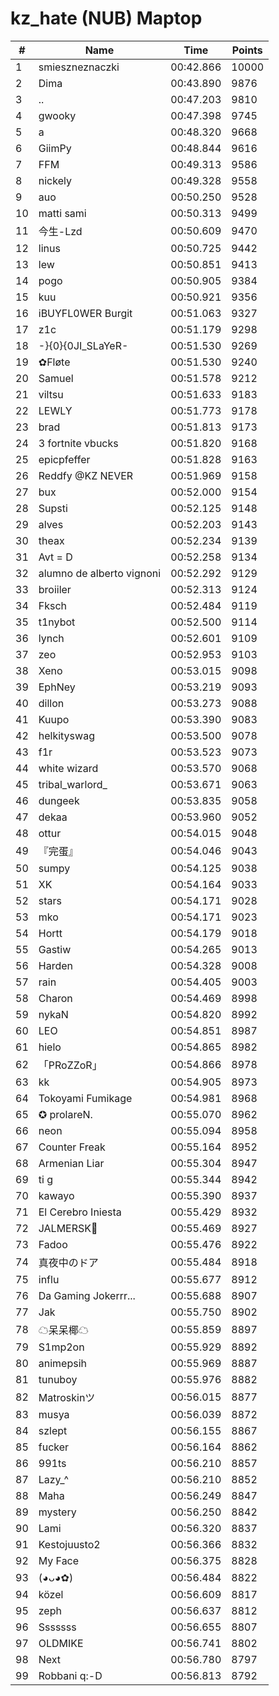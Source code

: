 # kz_hate (NUB) Maptop

|  # | Name | Time | Points |
|-------------- | -------------- | -------------- | -------------- | 
| 1 | smieszneznaczki | 00:42.866 | 10000 | 
| 2 | Dima | 00:43.890 | 9876 | 
| 3 | .. | 00:47.203 | 9810 | 
| 4 | gwooky | 00:47.398 | 9745 | 
| 5 | a | 00:48.320 | 9668 | 
| 6 | GiimPy | 00:48.844 | 9616 | 
| 7 | FFM | 00:49.313 | 9586 | 
| 8 | nickely | 00:49.328 | 9558 | 
| 9 | auo | 00:50.250 | 9528 | 
| 10 | matti sami | 00:50.313 | 9499 | 
| 11 | 今生-Lzd | 00:50.609 | 9470 | 
| 12 | linus | 00:50.725 | 9442 | 
| 13 | lew | 00:50.851 | 9413 | 
| 14 | pogo | 00:50.905 | 9384 | 
| 15 | kuu | 00:50.921 | 9356 | 
| 16 | iBUYFL0WER Burgit | 00:51.063 | 9327 | 
| 17 | z1c | 00:51.179 | 9298 | 
| 18 | -}{0}{0JI_SLaYeR- | 00:51.530 | 9269 | 
| 19 | ✿Fløte | 00:51.530 | 9240 | 
| 20 | Samuel | 00:51.578 | 9212 | 
| 21 | viltsu | 00:51.633 | 9183 | 
| 22 | LEWLY | 00:51.773 | 9178 | 
| 23 | brad | 00:51.813 | 9173 | 
| 24 | 3 fortnite vbucks | 00:51.820 | 9168 | 
| 25 | epicpfeffer | 00:51.828 | 9163 | 
| 26 | Reddfy @KZ NEVER | 00:51.969 | 9158 | 
| 27 | bux | 00:52.000 | 9154 | 
| 28 | Supsti | 00:52.125 | 9148 | 
| 29 | alves | 00:52.203 | 9143 | 
| 30 | theax | 00:52.234 | 9139 | 
| 31 | Avt = D | 00:52.258 | 9134 | 
| 32 | alumno de alberto vignoni | 00:52.292 | 9129 | 
| 33 | broiiler | 00:52.313 | 9124 | 
| 34 | Fksch | 00:52.484 | 9119 | 
| 35 | t1nybot | 00:52.500 | 9114 | 
| 36 | lynch | 00:52.601 | 9109 | 
| 37 | zeo | 00:52.953 | 9103 | 
| 38 | Xeno | 00:53.015 | 9098 | 
| 39 | EphNey | 00:53.219 | 9093 | 
| 40 | dillon | 00:53.273 | 9088 | 
| 41 | Kuupo | 00:53.390 | 9083 | 
| 42 | helkityswag | 00:53.500 | 9078 | 
| 43 | f1r | 00:53.523 | 9073 | 
| 44 | white wizard | 00:53.570 | 9068 | 
| 45 | tribal_warlord_ | 00:53.671 | 9063 | 
| 46 | dungeek | 00:53.835 | 9058 | 
| 47 | dekaa | 00:53.960 | 9052 | 
| 48 | ottur | 00:54.015 | 9048 | 
| 49 | 『完蛋』 | 00:54.046 | 9043 | 
| 50 | sumpy | 00:54.125 | 9038 | 
| 51 | XK | 00:54.164 | 9033 | 
| 52 | stars | 00:54.171 | 9028 | 
| 53 | mko | 00:54.171 | 9023 | 
| 54 | Hortt | 00:54.179 | 9018 | 
| 55 | Gastiw | 00:54.265 | 9013 | 
| 56 | Harden | 00:54.328 | 9008 | 
| 57 | rain | 00:54.405 | 9003 | 
| 58 | Charon | 00:54.469 | 8998 | 
| 59 | nykaN | 00:54.820 | 8992 | 
| 60 | LEO | 00:54.851 | 8987 | 
| 61 | hielo | 00:54.865 | 8982 | 
| 62 | 「PRoZZoR」 | 00:54.866 | 8978 | 
| 63 | kk | 00:54.905 | 8973 | 
| 64 | Tokoyami Fumikage | 00:54.981 | 8968 | 
| 65 | ✪ prolareN. | 00:55.070 | 8962 | 
| 66 | neon | 00:55.094 | 8958 | 
| 67 | Counter Freak | 00:55.164 | 8952 | 
| 68 | Armenian Liar | 00:55.304 | 8947 | 
| 69 | ti g | 00:55.344 | 8942 | 
| 70 | kawayo | 00:55.390 | 8937 | 
| 71 | El Cerebro Iniesta | 00:55.429 | 8932 | 
| 72 | JALMERSK👀 | 00:55.469 | 8927 | 
| 73 | Fadoo | 00:55.476 | 8922 | 
| 74 | 真夜中のドア | 00:55.484 | 8918 | 
| 75 | influ | 00:55.677 | 8912 | 
| 76 | Da Gaming Jokerrr... | 00:55.688 | 8907 | 
| 77 | Jak | 00:55.750 | 8902 | 
| 78 | ☁呆呆椰☁ | 00:55.859 | 8897 | 
| 79 | S1mp2on | 00:55.929 | 8892 | 
| 80 | animepsih | 00:55.969 | 8887 | 
| 81 | tunuboy | 00:55.976 | 8882 | 
| 82 | Matroskinツ | 00:56.015 | 8877 | 
| 83 | musya | 00:56.039 | 8872 | 
| 84 | szlept | 00:56.155 | 8867 | 
| 85 | fucker | 00:56.164 | 8862 | 
| 86 | 991ts | 00:56.210 | 8857 | 
| 87 | Lazy_^ | 00:56.210 | 8852 | 
| 88 | Maha | 00:56.249 | 8847 | 
| 89 | mystery | 00:56.250 | 8842 | 
| 90 | Lami | 00:56.320 | 8837 | 
| 91 | Kestojuusto2 | 00:56.366 | 8832 | 
| 92 | My Face | 00:56.375 | 8828 | 
| 93 | (◕ᴗ◕✿) | 00:56.484 | 8822 | 
| 94 | közel | 00:56.609 | 8817 | 
| 95 | zeph | 00:56.637 | 8812 | 
| 96 | Sssssss | 00:56.655 | 8807 | 
| 97 | OLDMIKE | 00:56.741 | 8802 | 
| 98 | Next | 00:56.780 | 8797 | 
| 99 | Robbani q:-D | 00:56.813 | 8792 | 

